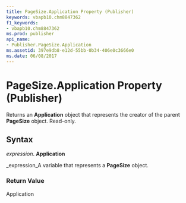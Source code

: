 ```yaml
---
title: PageSize.Application Property (Publisher)
keywords: vbapb10.chm8847362
f1_keywords:
- vbapb10.chm8847362
ms.prod: publisher
api_name:
- Publisher.PageSize.Application
ms.assetid: 397e9db8-e12d-55bb-0b34-406e0c3666e0
ms.date: 06/08/2017
---
```



# PageSize.Application Property (Publisher)

Returns an  **Application** object that represents the creator of the parent **PageSize** object. Read-only.


## Syntax

 _expression_. **Application**

 _expression_A variable that represents a  **PageSize** object.


### Return Value

Application


